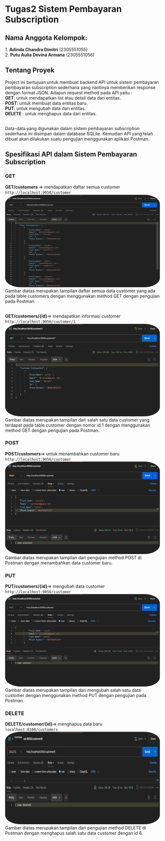 <h1>Tugas2 Sistem Pembayaran Subscription</h1>
 
<h2>Nama Anggota Kelompok:</h2>
1.  <b>Adinda Chandra Dimitri</b> 	(2305551055)<br>
2.  <b>Putu Aulia Devina Armana</b> 	(2305551056)
 
<h2>Tentang Proyek</h2>
Project ini bertujuan untuk membuat backend API untuk sistem pembayaran pembayaran subscription sederhana yang nantinya memberikan response dengan format JSON. Adapun request method pada API yaitu : <br>
<b>GET</b>: untuk mendapatkan list atau detail data dari entitas. <br>
<b>POST</b>: untuk membuat data entitas baru. <br>
<b>PUT</b>: untuk mengubah data dari entitas. <br>
<b>DELETE</b> : untuk menghapus data dari entitas. <br><br>

Data-data yang digunakan dalam sistem pembayaran subscription sederhana ini disimpan dalam database SQLite. Kemudian API yang telah dibuat akan dilakukan suatu pengujian menggunakan aplikasi Postman.<br>

<h2>Spesifikasi API dalam Sistem Pembayaran Subscription</h2>
<h3>GET</h3>
<b>GET/customers</b> => mendapatkan daftar semua customer<br>
<code>http://localhost:9056/customer</code><br>
<a href="url"><img src="img/get customer.jpg" height="300" width="600" style="border-radius:10%"></a><br>
Gambar diatas merupakan tampilan daftar semua data customer yang ada pada table customers dengan menggunakan method GET dengan pengujian pada Postman.<br><br> 

<b>GET/customers/{id}</b>=> mendapatkan informasi customer<br>
<code>http://localhost:9056/customer/1</code><br>
<a href="url"><img src="img/get customer 1.jpg" height="300" width="600" style="border-radius:10%"></a><br>
Gambar diatas merupakan tampilan dari salah satu data customer yang terdapat pada table customer dengan nomor id 1 dengan menggunakan method GET dengan pengujian pada Postman.<br>


<h3>POST</h3>
<b>POST/customers</b>=> untuk menambahkan customer baru<br>
<code>http://localhost:9056/customer</code><br>
<a href="url"><img src="img/post customer.jpg" height="300" width="600" style="border-radius:10%"></a><br>
Gambar diatas merupakan tampilan dari pengujian method POST di Postman dengan menambahkan data customer baru.<br>

<h3>PUT</h3>
<b>PUT/customers/{id}</b>=> mengubah data customer<br>
<code>http://localhost:9056/customer</code><br>
<a href="url"><img src="img/put customer.jpg" height="300" width="600" style="border-radius:10%"></a><br>
Gambar diatas merupakan tampilan dari mengubah salah satu data customer dengan menggunakan method PUT dengan pengujian pada Postman.<br>

<h3>DELETE</h3>
<b>DELETE/customer/{id}</b>=> menghapus data baru<br>
<code>localhost:8100/customers</code><br>
<a href="url"><img src="img/delete customer.jpg" height="300" width="600" style="border-radius:10%"></a><br>
Gambar diatas merupakan tampilan dari pengujian method DELETE di Postman dengan menghapus salah satu data customer dengan id 6. 
